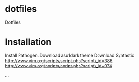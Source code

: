 dotfiles
========

Dotfiles.

Installation
============

Install Pathogen.
Download asu1dark theme
Download Syntastic
http://www.vim.org/scripts/script.php?script\_id=386
http://www.vim.org/scripts/script.php?script\_id=974

...
